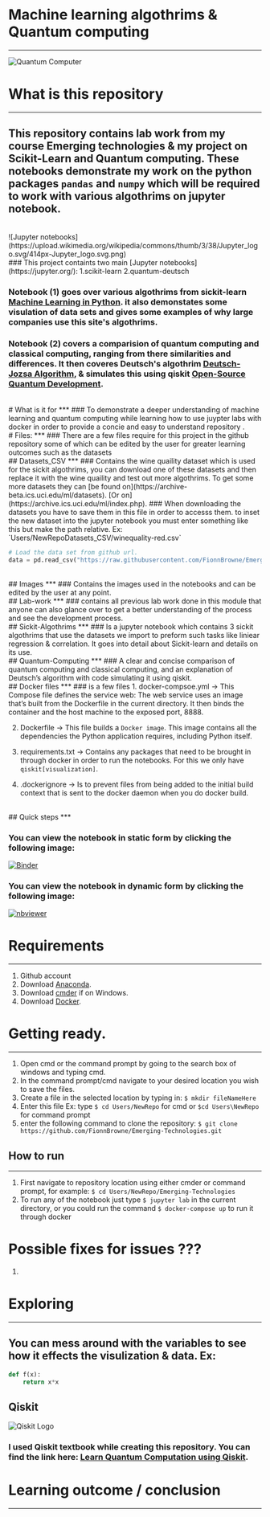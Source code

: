 # Machine learning algothrims & Quantum computing
***
![Quantum Computer](https://akm-img-a-in.tosshub.com/sites/dailyo/fb_feed_images/story_image/201711/quantum-computers-fb_111117054856.jpg)


# What is this repository
***
## This repository contains lab work from my course Emerging technologies & my project on Scikit-Learn and Quantum computing. These notebooks demonstrate my work on the python packages `pandas` and `numpy` which will be required to work with various algothrims on jupyter notebook.
<br>
![Jupyter notebooks](https://upload.wikimedia.org/wikipedia/commons/thumb/3/38/Jupyter_logo.svg/414px-Jupyter_logo.svg.png)
<br>
### This project containts two main [Jupyter notebooks](https://jupyter.org/):
    1.scikit-learn
    2.quantum-deutsch
    
### Notebook (1) goes over various algothrims from sickit-learn [Machine Learning in Python](https://scikit-learn.org/stable/index.html). it also demonstates some visulation of data sets and gives some examples of why large companies use this site's algothrims.

### Notebook (2) covers a comparision of quantum computing and classical computing, ranging from there similarities and differences. It then coveres Deutsch's algothrim [Deutsch-Jozsa Algorithm](https://qiskit.org/textbook/ch-algorithms/deutsch-jozsa.html), & simulates this using qiskit [Open-Source Quantum Development](https://qiskit.org/).
<br>
# What is it for
***
### To demonstrate a deeper understanding of machine learning and quantum computing while learning how to use juypter labs with docker in order to provide a concie and easy to understand repository .
<br>
# Files:
***
### There are a few files require for this project in the github repository some of which can be edited by the user for greater learning outcomes such as the datasets
<br>
## Datasets_CSV
***
### Contains the wine quaility dataset which is used for the sickit algothrims, you can download one of these datasets and then replace it with the wine quaility and test out more algothrims. To get some more datasets they can 
[be found on](https://archive-beta.ics.uci.edu/ml/datasets). [Or on](https://archive.ics.uci.edu/ml/index.php). 
### When downloading the datasets you have to save them in this file in order to accesss them. to inset the new dataset into the jupyter notebook you must enter something like this but make the path relative. Ex: `Users/NewRepoDatasets_CSV/winequality-red.csv` 

```python
# Load the data set from github url.
data = pd.read_csv("https://raw.githubusercontent.com/FionnBrowne/Emerging-Technologies/main/Datasets_CSV/winequality-red.csv", sep=";")

```

<br>
## Images
***
### Contains the images used in the notebooks and can be edited by the user at any point.

<br>
## Lab-work
***
### contains all previous lab work done in this module that anyone can also glance over to get a better understanding of the process and see the development process.

<br>
## Sickit-Algothrims
***
### Is a jupyter notebook which contains 3 sickit algothrims that use the datasets we import to preform such tasks like liniear regression & correlation. It goes into detail about Sickit-learn and details on its use.

<br>
## Quantum-Computing
***
### A clear and concise comparison of quantum computing and classical computing, and an explanation of Deutsch’s algorithm with code simulating it using qiskit.

<br>
## Docker files 
***
### is a few files 
1. docker-compsoe.yml -> This Compose file defines the service web: The web service uses an image that’s built from the Dockerfile in the current directory. It then binds the container and the host machine to the exposed port, 8888.

2. Dockerfile -> This file builds a `Docker image`. This image contains all the dependencies the Python application requires, including Python itself.

3. requirements.txt -> Contains any packages that need to be brought in through docker in order to run the notebooks. For this we only have `qiskit[visualization]`.

4. .dockerignore -> Is to prevent files from being added to the initial build context that is sent to the docker daemon when you do docker build.

<br>
## Quick steps
***

### You can view the notebook in static form by clicking the following image:

[![Binder](https://mybinder.org/badge_logo.svg)](https://mybinder.org/v2/gh/FionnBrowne/numpy-random/HEAD?labpath=Numpy-random.ipynb)

### You can view the notebook in dynamic form by clicking the following image:

[![nbviewer](https://raw.githubusercontent.com/jupyter/design/master/logos/Badges/nbviewer_badge.svg)](https://nbviewer.jupyter.org/github/FionnBrowne/numpy-random/blob/main/Numpy-random.ipynb)

# Requirements
***
1. Github account
2. Download [Anaconda]().
3. Download [cmder]() if on Windows.
4. Download [Docker]().

# Getting ready.
***
1. Open cmd or the command prompt by going to the search box of windows and typing cmd.
2. In the command prompt/cmd navigate to your desired location you wish to save the files.
3. Create a file in the selected location by typing in: `$ mkdir fileNameHere` 
4. Enter this file Ex: type `$ cd Users/NewRepo` for cmd or `$cd Users\NewRepo` for command prompt
5. enter the following command to clone the repository: `$ git clone https://github.com/FionnBrowne/Emerging-Technologies.git`

## How to run
***
1. First navigate to repository location using either cmder or command prompt, for example: `$ cd Users/NewRepo/Emerging-Technologies`
2. To run any of the notebook just type `$ jupyter lab` in the current directory, or you could run the command `$ docker-compose up` to run it through docker  

# Possible fixes for issues ???
1. 

# Exploring
***
## You can mess around with the variables to see how it effects the visulization & data. Ex:  

```python
def f(x):
    return x*x

```

## Qiskit
![Qiskit Logo](https://qiskit.org/textbook/assets/images/logo_qiskit_purple_new.svg)

### I used Qiskit textbook while creating this repository. You can find the link here: [Learn Quantum Computation using Qiskit](https://qiskit.org/textbook/preface.html).

# Learning outcome / conclusion
***


